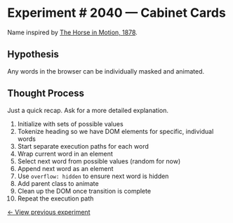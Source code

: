# Experiment # 2040 — Cabinet Cards

Name inspired by [The Horse in Motion, 1878](https://en.wikipedia.org/wiki/The_Horse_in_Motion).

## Hypothesis

Any words in the browser can be individually masked and animated.

## Thought Process

Just a quick recap. Ask for a more detailed explanation.

1. Initialize with sets of possible values
2. Tokenize heading so we have DOM elements for specific, individual words
3. Start separate execution paths for each word
4. Wrap current word in an element
5. Select next word from possible values (random for now)
6. Append next word as an element
7. Use `overflow: hidden` to ensure next word is hidden
8. Add parent class to animate
9. Clean up the DOM once transition is complete
10. Repeat the execution path

[← View previous experiment](/experiment/2039/)